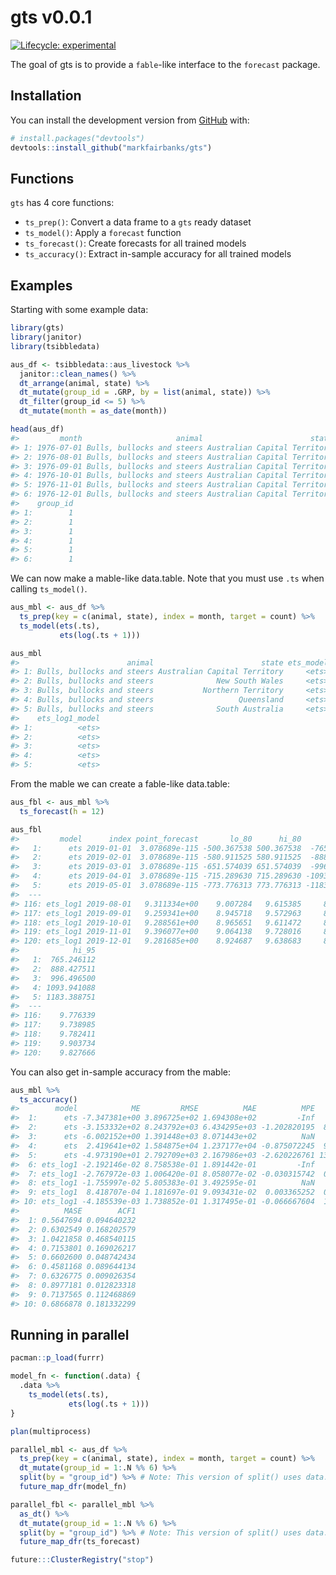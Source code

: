 
<!-- README.md is generated from README.Rmd. Please edit that file -->

# gts v0.0.1

<!-- badges: start -->

[![Lifecycle:
experimental](https://img.shields.io/badge/lifecycle-experimental-orange.svg)](https://www.tidyverse.org/lifecycle/#experimental)
<!-- badges: end -->

The goal of gts is to provide a `fable`-like interface to the `forecast`
package.

## Installation

You can install the development version from
[GitHub](https://github.com/) with:

``` r
# install.packages("devtools")
devtools::install_github("markfairbanks/gts")
```

## Functions

`gts` has 4 core functions:

  - `ts_prep()`: Convert a data frame to a `gts` ready dataset
  - `ts_model()`: Apply a `forecast` function
  - `ts_forecast()`: Create forecasts for all trained models
  - `ts_accuracy()`: Extract in-sample accuracy for all trained models

## Examples

Starting with some example data:

``` r
library(gts)
library(janitor)
library(tsibbledata)

aus_df <- tsibbledata::aus_livestock %>%
  janitor::clean_names() %>%
  dt_arrange(animal, state) %>%
  dt_mutate(group_id = .GRP, by = list(animal, state)) %>%
  dt_filter(group_id <= 5) %>%
  dt_mutate(month = as_date(month))

head(aus_df)
#>         month                     animal                        state count
#> 1: 1976-07-01 Bulls, bullocks and steers Australian Capital Territory  2300
#> 2: 1976-08-01 Bulls, bullocks and steers Australian Capital Territory  2100
#> 3: 1976-09-01 Bulls, bullocks and steers Australian Capital Territory  2100
#> 4: 1976-10-01 Bulls, bullocks and steers Australian Capital Territory  1900
#> 5: 1976-11-01 Bulls, bullocks and steers Australian Capital Territory  2100
#> 6: 1976-12-01 Bulls, bullocks and steers Australian Capital Territory  1800
#>    group_id
#> 1:        1
#> 2:        1
#> 3:        1
#> 4:        1
#> 5:        1
#> 6:        1
```

We can now make a mable-like data.table. Note that you must use `.ts`
when calling `ts_model()`.

``` r
aus_mbl <- aus_df %>%
  ts_prep(key = c(animal, state), index = month, target = count) %>%
  ts_model(ets(.ts),
           ets(log(.ts + 1)))

aus_mbl
#>                        animal                        state ets_model
#> 1: Bulls, bullocks and steers Australian Capital Territory     <ets>
#> 2: Bulls, bullocks and steers              New South Wales     <ets>
#> 3: Bulls, bullocks and steers           Northern Territory     <ets>
#> 4: Bulls, bullocks and steers                   Queensland     <ets>
#> 5: Bulls, bullocks and steers              South Australia     <ets>
#>    ets_log1_model
#> 1:          <ets>
#> 2:          <ets>
#> 3:          <ets>
#> 4:          <ets>
#> 5:          <ets>
```

From the mable we can create a fable-like data.table:

``` r
aus_fbl <- aus_mbl %>%
  ts_forecast(h = 12)

aus_fbl
#>         model      index point_forecast       lo_80      hi_80        lo_95
#>   1:      ets 2019-01-01  3.078689e-115 -500.367538 500.367538  -765.246112
#>   2:      ets 2019-02-01  3.078689e-115 -580.911525 580.911525  -888.427511
#>   3:      ets 2019-03-01  3.078689e-115 -651.574039 651.574039  -996.496500
#>   4:      ets 2019-04-01  3.078689e-115 -715.289630 715.289630 -1093.941088
#>   5:      ets 2019-05-01  3.078689e-115 -773.776313 773.776313 -1183.388751
#>  ---                                                                       
#> 116: ets_log1 2019-08-01   9.311334e+00    9.007284   9.615385     8.846329
#> 117: ets_log1 2019-09-01   9.259341e+00    8.945718   9.572963     8.779697
#> 118: ets_log1 2019-10-01   9.288561e+00    8.965651   9.611472     8.794712
#> 119: ets_log1 2019-11-01   9.396077e+00    9.064138   9.728016     8.888420
#> 120: ets_log1 2019-12-01   9.281685e+00    8.924687   9.638683     8.735703
#>            hi_95
#>   1:  765.246112
#>   2:  888.427511
#>   3:  996.496500
#>   4: 1093.941088
#>   5: 1183.388751
#>  ---            
#> 116:    9.776339
#> 117:    9.738985
#> 118:    9.782411
#> 119:    9.903734
#> 120:    9.827666
```

You can also get in-sample accuracy from the mable:

``` r
aus_mbl %>%
  ts_accuracy()
#>        model            ME         RMSE          MAE          MPE       MAPE
#>  1:      ets -7.347381e+00 3.896725e+02 1.694308e+02         -Inf        Inf
#>  2:      ets -3.153332e+02 8.243792e+03 6.434295e+03 -1.202820195  8.1505567
#>  3:      ets -6.002152e+00 1.391448e+03 8.071443e+02          NaN        Inf
#>  4:      ets  2.419641e+02 1.584875e+04 1.237177e+04 -0.875072245  9.2899780
#>  5:      ets -4.973190e+01 2.792709e+03 2.167986e+03 -2.620226761 13.1944073
#>  6: ets_log1 -2.192146e-02 8.758538e-01 1.891442e-01         -Inf        Inf
#>  7: ets_log1 -2.767972e-03 1.006420e-01 8.058077e-02 -0.030315742  0.7155280
#>  8: ets_log1 -1.755997e-02 5.805383e-01 3.492595e-01          NaN        Inf
#>  9: ets_log1  8.418707e-04 1.181697e-01 9.093431e-02  0.003365252  0.7722429
#> 10: ets_log1 -4.185539e-03 1.738852e-01 1.317495e-01 -0.066667604  1.3607594
#>          MASE        ACF1
#>  1: 0.5647694 0.094640232
#>  2: 0.6302549 0.168202579
#>  3: 1.0421858 0.468540115
#>  4: 0.7153801 0.169026217
#>  5: 0.6602600 0.048742434
#>  6: 0.4581168 0.089644134
#>  7: 0.6326775 0.009026354
#>  8: 0.8977181 0.012823318
#>  9: 0.7137565 0.112468869
#> 10: 0.6866878 0.181332299
```

## Running in parallel

``` r
pacman::p_load(furrr)

model_fn <- function(.data) {
  .data %>%
    ts_model(ets(.ts),
             ets(log(.ts + 1)))
}

plan(multiprocess)

parallel_mbl <- aus_df %>%
  ts_prep(key = c(animal, state), index = month, target = count) %>%
  dt_mutate(group_id = 1:.N %% 6) %>%
  split(by = "group_id") %>% # Note: This version of split() uses data.table in the background
  future_map_dfr(model_fn)

parallel_fbl <- parallel_mbl %>%
  as_dt() %>%
  dt_mutate(group_id = 1:.N %% 6) %>%
  split(by = "group_id") %>% # Note: This version of split() uses data.table in the background
  future_map_dfr(ts_forecast)

future:::ClusterRegistry("stop")
```
